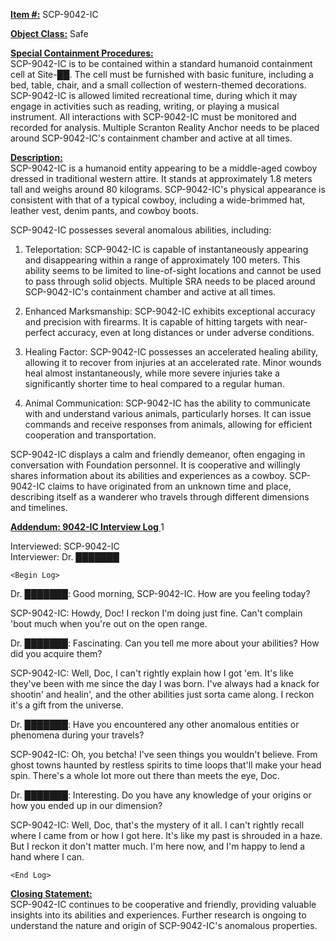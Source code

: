 <strong><u>Item #:</u></strong> SCP-9042-IC

<strong><u>Object Class:</u></strong> Safe

<strong><u>Special Containment Procedures:</u></strong>\
SCP-9042-IC is to be contained within a standard humanoid containment cell at Site-██. The cell must be furnished with basic funiture, including a bed, table, chair, and a small collection of western-themed decorations. SCP-9042-IC is allowed limited recreational time, during which it may engage in activities such as reading, writing, or playing a musical instrument. All interactions with SCP-9042-IC must be monitored and recorded for analysis. Multiple Scranton Reality Anchor needs to be placed around SCP-9042-IC's containment chamber and active at all times.

<strong><u>Description:</u></strong>\
SCP-9042-IC is a humanoid entity appearing to be a middle-aged cowboy dressed in traditional western attire. It stands at approximately 1.8 meters tall and weighs around 80 kilograms. SCP-9042-IC's physical appearance is consistent with that of a typical cowboy, including a wide-brimmed hat, leather vest, denim pants, and cowboy boots.

SCP-9042-IC possesses several anomalous abilities, including:

1. Teleportation: SCP-9042-IC is capable of instantaneously appearing and disappearing within a range of approximately 100 meters. This ability seems to be limited to line-of-sight locations and cannot be used to pass through solid objects. Multiple SRA needs to be placed around SCP-9042-IC's containment chamber and active at all times.

2. Enhanced Marksmanship: SCP-9042-IC exhibits exceptional accuracy and precision with firearms. It is capable of hitting targets with near-perfect accuracy, even at long distances or under adverse conditions.

3. Healing Factor: SCP-9042-IC possesses an accelerated healing ability, allowing it to recover from injuries at an accelerated rate. Minor wounds heal almost instantaneously, while more severe injuries take a significantly shorter time to heal compared to a regular human.

4. Animal Communication: SCP-9042-IC has the ability to communicate with and understand various animals, particularly horses. It can issue commands and receive responses from animals, allowing for efficient cooperation and transportation.

SCP-9042-IC displays a calm and friendly demeanor, often engaging in conversation with Foundation personnel. It is cooperative and willingly shares information about its abilities and experiences as a cowboy. SCP-9042-IC claims to have originated from an unknown time and place, describing itself as a wanderer who travels through different dimensions and timelines.

<strong><u>Addendum: 9042-IC Interview Log </u></strong>1

Interviewed: SCP-9042-IC\
Interviewer: Dr. ███████

`<Begin Log>`

Dr. ███████: Good morning, SCP-9042-IC. How are you feeling today?

SCP-9042-IC: Howdy, Doc! I reckon I'm doing just fine. Can't complain 'bout much when you're out on the open range.

Dr. ███████: Fascinating. Can you tell me more about your abilities? How did you acquire them?

SCP-9042-IC: Well, Doc, I can't rightly explain how I got 'em. It's like they've been with me since the day I was born. I've always had a knack for shootin' and healin', and the other abilities just sorta came along. I reckon it's a gift from the universe.

Dr. ███████: Have you encountered any other anomalous entities or phenomena during your travels?

SCP-9042-IC: Oh, you betcha! I've seen things you wouldn't believe. From ghost towns haunted by restless spirits to time loops that'll make your head spin. There's a whole lot more out there than meets the eye, Doc.

Dr. ███████: Interesting. Do you have any knowledge of your origins or how you ended up in our dimension?

SCP-9042-IC: Well, Doc, that's the mystery of it all. I can't rightly recall where I came from or how I got here. It's like my past is shrouded in a haze. But I reckon it don't matter much. I'm here now, and I'm happy to lend a hand where I can.

`<End Log>`

<strong><u>Closing Statement:</u></strong>\
SCP-9042-IC continues to be cooperative and friendly, providing valuable insights into its abilities and experiences. Further research is ongoing to understand the nature and origin of SCP-9042-IC's anomalous properties.
